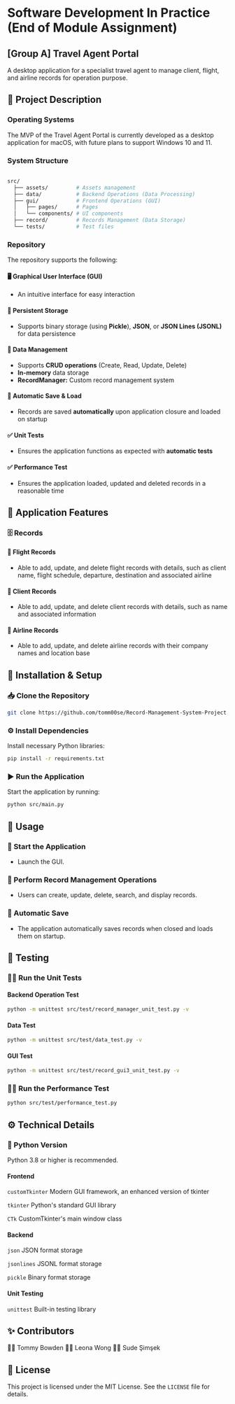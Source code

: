 # Software Development In Practice (End of Module Assignment)

## [Group A] Travel Agent Portal

A desktop application for a specialist travel agent to manage client, flight, and airline records for operation purpose.

## 📌 Project Description

### Operating Systems

The MVP of the Travel Agent Portal is currently developed as a desktop application for macOS, with future plans to support Windows 10 and 11.

### System Structure

```bash

src/
  ├── assets/         # Assets management
  ├── data/           # Backend Operations (Data Processing)
  ├── gui/            # Frontend Operations (GUI)
  │   ├── pages/      # Pages
  │   └── components/ # UI components
  ├── record/         # Records Management (Data Storage)
  └── tests/          # Test files
```

### Repository

The repository supports the following:

#### 🖥️ Graphical User Interface (GUI)

- An intuitive interface for easy interaction

#### 💾 Persistent Storage

- Supports binary storage (using **Pickle**), **JSON**, or **JSON Lines (JSONL)** for data persistence

#### 📂 Data Management

- Supports **CRUD operations** (Create, Read, Update, Delete)
- **In-memory** data storage
- **RecordManager:** Custom record management system

#### 🔄 Automatic Save & Load

- Records are saved **automatically** upon application closure and loaded on startup

#### ✅ Unit Tests

- Ensures the application functions as expected with **automatic tests**

#### ✅ Performance Test

- Ensures the application loaded, updated and deleted records in a reasonable time

## 🚀 Application Features

### 🗄️ Records

#### 🛫 Flight Records

- Able to add, update, and delete flight records with details, such as client name, flight schedule, departure, destination and associated airline

#### 👥 Client Records

- Able to add, update, and delete client records with details, such as name and associated information

#### 🏢 Airline Records

- Able to add, update, and delete airline records with their company names and location base

## 🔧 Installation & Setup  

### 📥 Clone the Repository

```bash
git clone https://github.com/tomm00se/Record-Management-System-Project.git
```

### ⚙️ Install Dependencies

Install necessary Python libraries:

```bash
pip install -r requirements.txt
```

### ▶️ Run the Application

Start the application by running:

```bash
python src/main.py
```

## 📌 Usage

### 🚀 Start the Application

- Launch the GUI.

### 📂 Perform Record Management Operations

- Users can create, update, delete, search, and display records.

### 💾 Automatic Save

- The application automatically saves records when closed and loads them on startup.

## 🧪 Testing

### 🏃‍♂️ Run the Unit Tests

#### Backend Operation Test

```bash
python -m unittest src/test/record_manager_unit_test.py -v
```

#### Data Test

```bash
python -m unittest src/test/data_test.py -v
```

#### GUI Test

```bash
python -m unittest src/test/record_gui3_unit_test.py -v
```

### 🏃‍♂️ Run the Performance Test

```bash
python src/test/performance_test.py
```

## ⚙️ Technical Details

### 🐍 Python Version

Python 3.8 or higher is recommended.

#### Frontend

`customTkinter` Modern GUI framework, an enhanced version of tkinter

`tkinter` Python's standard GUI library

`CTk` CustomTkinter's main window class

#### Backend

`json` JSON format storage

`jsonlines` JSONL format storage

`pickle` Binary format storage

#### Unit Testing

`unittest` Built-in testing library

## ✨ Contributors

👨‍💻 Tommy Bowden
👩‍💻 Leona Wong
👩‍💻 Sude Şimşek

## 📜 License

This project is licensed under the MIT License. See the `LICENSE` file for details.
